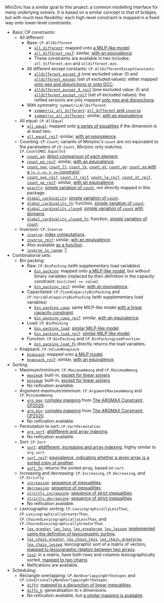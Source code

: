 MiniZinc has a similar goal to this project: a common modelling interface for many underlying solvers. It is based on a similar concept to that of bridges, but with much less flexibility: each high-level constraint is mapped in a fixed way onto lower-level constraints.

* Basic CP constraints: 
    * All different: 
        * Base: `CP.AllDifferent`
            * [`all_different`](https://github.com/MiniZinc/libminizinc/blob/master/share/minizinc/std/all_different.mzn): mapped onto [a MILP-like model](https://github.com/MiniZinc/libminizinc/blob/master/share/minizinc/std/fzn_all_different_int.mzn).
            * [`all_different_reif`](https://github.com/MiniZinc/libminizinc/blob/master/share/minizinc/std/all_different.mzn): similar, [with an equivalence](https://github.com/MiniZinc/libminizinc/blob/master/share/minizinc/std/fzn_all_different_int_reif.mzn).
            * These constraints are available in two includes: `all_different.mzn` and `alldifferent.mzn`. 
        * All different except constants: `CP.AllDifferentExceptConstants`
            * [`alldifferent_except_0`](https://github.com/MiniZinc/libminizinc/blob/master/share/minizinc/std/alldifferent_except_0.mzn) (one excluded value: 0) and [`alldifferent_except`](https://github.com/MiniZinc/libminizinc/blob/master/share/minizinc/std/alldifferent_except.mzn) (set of excluded values): either mapped [onto neq and disjunctions or onto GCC](https://github.com/MiniZinc/libminizinc/blob/master/share/minizinc/std/fzn_alldifferent_except.mzn). 
            * [`alldifferent_except_0_reif`](https://github.com/MiniZinc/libminizinc/blob/master/share/minizinc/std/alldifferent_except_0.mzn) (one excluded value: 0) and [`alldifferent_except_reif`](https://github.com/MiniZinc/libminizinc/blob/master/share/minizinc/std/alldifferent_except.mzn) (set of excluded values): the reified versions are only mapped [onto neq and disjunctions](https://github.com/MiniZinc/libminizinc/blob/master/share/minizinc/std/fzn_alldifferent_except_reif.mzn).
        * With symmetry: `SymmetricAllDifferent`
            * [`symmetric_all_different`](https://github.com/MiniZinc/libminizinc/blob/master/share/minizinc/std/symmetric_all_different.mzn): [`all_different` and `inverse`](https://github.com/MiniZinc/libminizinc/blob/master/share/minizinc/std/fzn_symmetric_all_different.mzn)
            * [`symmetric_all_different`](https://github.com/MiniZinc/libminizinc/blob/master/share/minizinc/std/symmetric_all_different.mzn): similar, [with an equivalence](https://github.com/MiniZinc/libminizinc/blob/master/share/minizinc/std/fzn_symmetric_all_different_reif.mzn)
    * All equal: `CP.AllEqual`
        * [`all_equal`](https://github.com/MiniZinc/libminizinc/blob/master/share/minizinc/std/all_equal.mzn): mapped onto [a series of equalities](https://github.com/MiniZinc/libminizinc/blob/master/share/minizinc/std/fzn_all_equal_int.mzn) if the dimension is at least two.
        * [`all_equal_reif`](https://github.com/MiniZinc/libminizinc/blob/master/share/minizinc/std/all_equal.mzn): similar, [with an equivalence](https://github.com/MiniZinc/libminizinc/blob/master/share/minizinc/std/fzn_all_equal_int_reif.mzn).
    * Counting: `CP.Count`; variants of Minizinc's `count` are not equivalent to the parameters of `CP.Count`, Minizinc only matches `CP.Count{MOI.EqualTo}`
        * [`count_eq`](https://github.com/MiniZinc/libminizinc/blob/master/share/minizinc/std/count_eq.mzn): [direct comparison of each element](https://github.com/MiniZinc/libminizinc/blob/master/share/minizinc/std/fzn_count_eq.mzn).
        * [`count_eq_reif`](https://github.com/MiniZinc/libminizinc/blob/master/share/minizinc/std/count_eq.mzn): similar, [with an equivalence](https://github.com/MiniZinc/libminizinc/blob/master/share/minizinc/std/fzn_count_eq_reif.mzn).
        * [`count_neq`](https://github.com/MiniZinc/libminizinc/blob/master/share/minizinc/std/count_neq.mzn), [`count_lt`](https://github.com/MiniZinc/libminizinc/blob/master/share/minizinc/std/count_lt.mzn), [`count_le`](https://github.com/MiniZinc/libminizinc/blob/master/share/minizinc/std/count_le.mzn), [`count_gt`](https://github.com/MiniZinc/libminizinc/blob/master/share/minizinc/std/count_gt.mzn), [`count_ge`](https://github.com/MiniZinc/libminizinc/blob/master/share/minizinc/std/count_ge.mzn): [`count_eq` with a `!=`, `<`, `<=`, `>`, `>=` constraint](https://github.com/MiniZinc/libminizinc/blob/master/share/minizinc/std/fzn_count_neq.mzn).
        * [`count_neq_reif`](https://github.com/MiniZinc/libminizinc/blob/master/share/minizinc/std/count_neq.mzn), [`count_lt_reif`](https://github.com/MiniZinc/libminizinc/blob/master/share/minizinc/std/count_lt.mzn), [`count_le_reif`](https://github.com/MiniZinc/libminizinc/blob/master/share/minizinc/std/count_le.mzn), [`count_gt_reif`](https://github.com/MiniZinc/libminizinc/blob/master/share/minizinc/std/count_gt.mzn), [`count_ge_reif`](https://github.com/MiniZinc/libminizinc/blob/master/share/minizinc/std/count_ge.mzn): similar, [with an equivalence](https://github.com/MiniZinc/libminizinc/blob/master/share/minizinc/std/fzn_count_neq_reif.mzn).
        * [`exactly`](https://github.com/MiniZinc/libminizinc/blob/master/share/minizinc/std/exactly.mzn): [simple variation of `count`](https://github.com/MiniZinc/libminizinc/blob/master/share/minizinc/std/fzn_exactly_int.mzn), not directly mapped in this package.
        * [`global_cardinality`](https://github.com/MiniZinc/libminizinc/blob/master/share/minizinc/std/global_cardinality.mzn): [simple variation of `count`](https://github.com/MiniZinc/libminizinc/blob/master/share/minizinc/std/fzn_global_cardinality.mzn).
        * [`global_cardinality_fn`](https://github.com/MiniZinc/libminizinc/blob/master/share/minizinc/std/global_cardinality_fn.mzn): function, [simple variation of `count`](https://github.com/MiniZinc/libminizinc/blob/master/share/minizinc/std/global_cardinality_fn.mzn).
        * [`global_cardinality_closed`](https://github.com/MiniZinc/libminizinc/blob/master/share/minizinc/std/global_cardinality_closed.mzn): [simple variation of `count` with domains](https://github.com/MiniZinc/libminizinc/blob/master/share/minizinc/std/fzn_global_cardinality_closed.mzn).
        * [`global_cardinality_closed_fn`](https://github.com/MiniZinc/libminizinc/blob/master/share/minizinc/std/global_cardinality_closed_fn.mzn): function, [simple variation of `count`](https://github.com/MiniZinc/libminizinc/blob/master/share/minizinc/std/global_cardinality_closed_fn.mzn).
    * Inversion: `CP.Inverse`
        * [`inverse`](https://github.com/MiniZinc/libminizinc/blob/master/share/minizinc/std/inverse.mzn): [index computations](https://github.com/MiniZinc/libminizinc/blob/master/share/minizinc/std/fzn_inverse.mzn).
        * [`inverse_reif`](https://github.com/MiniZinc/libminizinc/blob/master/share/minizinc/std/inverse.mzn): similar, [wih an equivalence](https://github.com/MiniZinc/libminizinc/blob/master/share/minizinc/std/fzn_inverse_reif.mzn).
        * Also available [as a function](https://github.com/MiniZinc/libminizinc/blob/master/share/minizinc/std/inverse_fn.mzn).
        * [`inverse_in_range`](https://github.com/MiniZinc/libminizinc/blob/master/share/minizinc/std/inverse_in_range.mzn): [?](https://github.com/MiniZinc/libminizinc/blob/master/share/minizinc/std/fzn_inverse_in_range.mzn).
* Combinatorial sets:
    * Bin packing: 
        * Raw: `CP.BinPacking` (with supplementary load variables)
            * [`bin_packing`](https://github.com/MiniZinc/libminizinc/blob/master/share/minizinc/std/bin_packing.mzn): mapped onto [a MILP-like model](https://github.com/MiniZinc/libminizinc/blob/master/share/minizinc/std/fzn_bin_packing.mzn), but without binary variables (replaced by their definition in the capacity constraint: `bin[item] == value`). 
            * [`bin_packing_reif`](https://github.com/MiniZinc/libminizinc/blob/master/share/minizinc/std/bin_packing.mzn): similar, [with an equivalence](https://github.com/MiniZinc/libminizinc/blob/master/share/minizinc/std/fzn_bin_packing_reif.mzn).
        * Capacitated: `CP.FixedCapacityBinPacking` and `CP.VariableCapacityBinPacking` (with supplementary load variables)
            * [`bin_packing_capa`](https://github.com/MiniZinc/libminizinc/blob/master/share/minizinc/std/bin_packing_capa.mzn): same MILP-like model [with a linear capacity constraint](https://github.com/MiniZinc/libminizinc/blob/master/share/minizinc/std/fzn_bin_packing_capa.mzn).
            * [`bin_packing_capa_reif`](https://github.com/MiniZinc/libminizinc/blob/master/share/minizinc/std/bin_packing_capa.mzn): similar, [with an equivalence](https://github.com/MiniZinc/libminizinc/blob/master/share/minizinc/std/fzn_bin_packing_capa_reif.mzn).
        * Load: `CP.BinPacking`
            * [`bin_packing_load`](https://github.com/MiniZinc/libminizinc/blob/master/share/minizinc/std/bin_packing_load.mzn): [similar MILP-like model](https://github.com/MiniZinc/libminizinc/blob/master/share/minizinc/std/fzn_bin_packing_load.mzn).
            * [`bin_packing_load_reif`](https://github.com/MiniZinc/libminizinc/blob/master/share/minizinc/std/bin_packing_load.mzn): [similar MILP-like model](https://github.com/MiniZinc/libminizinc/blob/master/share/minizinc/std/fzn_bin_packing_load_reif.mzn).
        * Function: `CP.BinPacking` and `CP.BinPackingLoadFunction`
            * [`bin_packing_load_fn`](https://github.com/MiniZinc/libminizinc/blob/master/share/minizinc/std/bin_packing_load_fn.mzn) directly returns the load variables.
    * Knapsack: `CP.ValuedKnapsack`
        * [`knapsack`](https://github.com/MiniZinc/libminizinc/blob/master/share/minizinc/std/knapsack.mzn): mapped onto [a MILP model](https://github.com/MiniZinc/libminizinc/blob/master/share/minizinc/std/fzn_knapsack.mzn).
        * [`knapsack_reif`](https://github.com/MiniZinc/libminizinc/blob/master/share/minizinc/std/knapsack.mzn): similar, [with an equivalence](https://github.com/MiniZinc/libminizinc/blob/master/share/minizinc/std/fzn_knapsack_reif.mzn).
* Sorting: 
    * Maximum/minimum: `CP.MaximumAmong` and `CP.MinimumAmong`
        * [`maximum`](https://github.com/MiniZinc/libminizinc/blob/master/share/minizinc/std/maximum.mzn): built-in, [except for linear solvers](https://github.com/MiniZinc/libminizinc/blob/master/share/minizinc/linear/redefinitions.mzn)
        * [`minimum`](https://github.com/MiniZinc/libminizinc/blob/master/share/minizinc/std/minimum.mzn): built-in, [except for linear solvers](https://github.com/MiniZinc/libminizinc/blob/master/share/minizinc/linear/redefinitions.mzn)
        * No reification available.
    * Argument maximum/minimum: `CP.ArgumentMaximumAmong` and `CP.MinimumAmong`
        * [`arg_max`](https://github.com/MiniZinc/libminizinc/blob/master/share/minizinc/std/arg_max.mzn): [complex mapping](https://github.com/MiniZinc/libminizinc/blob/master/share/minizinc/std/fzn_arg_max_int.mzn) from [The ARGMAX Constraint, CP2020](https://research.monash.edu/en/publications/the-argmax-constraint).
        * [`arg_min`](https://github.com/MiniZinc/libminizinc/blob/master/share/minizinc/std/arg_min.mzn): [complex mapping](https://github.com/MiniZinc/libminizinc/blob/master/share/minizinc/std/fzn_arg_min_int.mzn) from [The ARGMAX Constraint, CP2020](https://research.monash.edu/en/publications/the-argmax-constraint).
        * No reification available.
    * Permutation to sort: `CP.SortPermutation`
        * [`arg_sort`](https://github.com/MiniZinc/libminizinc/blob/master/share/minizinc/std/arg_sort.mzn): [alldifferent and array indexing](https://github.com/MiniZinc/libminizinc/blob/master/share/minizinc/std/fzn_arg_sort_float.mzn).
        * No reification available.
    * Sort: `CP.Sort`
        * [`sort`](https://github.com/MiniZinc/libminizinc/blob/master/share/minizinc/std/sort.mzn): [alldifferent, increasing and array indexing](https://github.com/MiniZinc/libminizinc/blob/master/share/minizinc/std/fzn_sort.mzn), highly similar to `arg_sort`.
        * [`sort_reif`](https://github.com/MiniZinc/libminizinc/blob/master/share/minizinc/std/sort.mzn): [equivalence, indicating whether a given array is a sorted copy of another](https://github.com/MiniZinc/libminizinc/blob/master/share/minizinc/std/fzn_sort_reif.mzn).
        * [`sort_fn`](https://github.com/MiniZinc/libminizinc/blob/master/share/minizinc/std/sort_fn.mzn): returns the sorted array, based on `sort`.
    * Increasing and decreasing: `CP.Increasing`, `CP.Decreasing`, and `CP.Strictly`
        * [`increasing`](https://github.com/MiniZinc/libminizinc/blob/master/share/minizinc/std/increasing.mzn): [sequence of inequalities](https://github.com/MiniZinc/libminizinc/blob/master/share/minizinc/std/fzn_increasing_int.mzn).
        * [`decreasing`](https://github.com/MiniZinc/libminizinc/blob/master/share/minizinc/std/decreasing.mzn): [sequence of inequalities](https://github.com/MiniZinc/libminizinc/blob/master/share/minizinc/std/fzn_decreasing_int.mzn).
        * [`strictly_increasing`](https://github.com/MiniZinc/libminizinc/blob/master/share/minizinc/std/strictly_increasing.mzn): [sequence of strict inequalities](https://github.com/MiniZinc/libminizinc/blob/master/share/minizinc/std/fzn_increasing_int.mzn).
        * [`strictly_decreasing`](https://github.com/MiniZinc/libminizinc/blob/master/share/minizinc/std/strictly_ecreasing.mzn): [sequence of strict inequalities](https://github.com/MiniZinc/libminizinc/blob/master/share/minizinc/std/fzn_decreasing_int.mzn).
        * No reification available.
    * Lexicographic sorting: `CP.LexicographicallyLessThan`, `CP.LexicographicallyGreaterThan`, `CP.ChainedLexicographicallyLessThan`, and `CP.ChainedLexicographicallyGreaterThan`
        * [`lex_greater`](https://github.com/MiniZinc/libminizinc/blob/master/share/minizinc/std/lex_greater.mzn), [`lex_less`](https://github.com/MiniZinc/libminizinc/blob/master/share/minizinc/std/lex_less.mzn), [`lex_greatereq`](https://github.com/MiniZinc/libminizinc/blob/master/share/minizinc/std/lex_greatereq.mzn), [`lex_lesseq`](https://github.com/MiniZinc/libminizinc/blob/master/share/minizinc/std/lex_lesseq.mzn): [implemented using the definition of lexicographic sorting](https://github.com/MiniZinc/libminizinc/blob/master/share/minizinc/std/fzn_lex_less_int.mzn).
        * [`lex_chain_greater`](https://github.com/MiniZinc/libminizinc/blob/master/share/minizinc/std/lex_chain_greater.mzn), [`lex_chain_less`](https://github.com/MiniZinc/libminizinc/blob/master/share/minizinc/std/lex_chain_less.mzn), [`lex_chain_greatereq`](https://github.com/MiniZinc/libminizinc/blob/master/share/minizinc/std/lex_chain_greatereq.mzn), [`lex_chain_lesseq`](https://github.com/MiniZinc/libminizinc/blob/master/share/minizinc/std/lex_chain_lesseq.mzn): lexicographic sort of a matrix of vectors, [mapped to lexicographic relation between two arrays](https://github.com/MiniZinc/libminizinc/blob/master/share/minizinc/std/fzn_lex_chain_less_int.mzn).
        * [`lex2`](https://github.com/MiniZinc/libminizinc/blob/master/share/minizinc/std/lex2.mzn): in a matrix, have both rows and columns lexicographically sorted, [mapped to two chains](https://github.com/MiniZinc/libminizinc/blob/master/share/minizinc/std/fzn_lex2.mzn).
        * Reifications are available.
* Scheduling: 
    * Rectangle overlapping: `CP.NonOverlappingOrthotopes` and `CP.ConditionallyNonOverlappingOrthotopes`
        * [`diffn`](https://github.com/MiniZinc/libminizinc/blob/master/share/minizinc/std/diffn.mzn): [mapped to a disjunction of linear inequalities](https://github.com/MiniZinc/libminizinc/blob/master/share/minizinc/std/fzn_diffn.mzn).
        * [`diffn_k`](https://github.com/MiniZinc/libminizinc/blob/master/share/minizinc/std/diffn.mzn): generalisation to `k` dimensions.
        * No reification available, but [a similar mapping is available](https://github.com/MiniZinc/libminizinc/blob/master/share/minizinc/std/fzn_diffn_reif.mzn).
